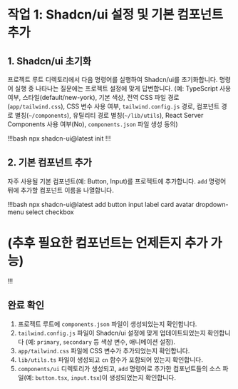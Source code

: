 # 작업 1: Shadcn/ui 설정 및 기본 컴포넌트 추가

## 1. Shadcn/ui 초기화

프로젝트 루트 디렉토리에서 다음 명령어를 실행하여 Shadcn/ui를 초기화합니다. 명령어 실행 중 나타나는 질문에는 프로젝트 설정에 맞게 답변합니다. (예: TypeScript 사용 여부, 스타일(default/new-york), 기본 색상, 전역 CSS 파일 경로(`app/tailwind.css`), CSS 변수 사용 여부, `tailwind.config.js` 경로, 컴포넌트 경로 별칭(`~/components`), 유틸리티 경로 별칭(`~/lib/utils`), React Server Components 사용 여부(No), `components.json` 파일 생성 동의)

!!!bash
npx shadcn-ui@latest init
!!!

## 2. 기본 컴포넌트 추가

자주 사용될 기본 컴포넌트(예: Button, Input)를 프로젝트에 추가합니다. `add` 명령어 뒤에 추가할 컴포넌트 이름을 나열합니다.

!!!bash
npx shadcn-ui@latest add button input label card avatar dropdown-menu select checkbox
# (추후 필요한 컴포넌트는 언제든지 추가 가능)
!!!

## 완료 확인

1.  프로젝트 루트에 `components.json` 파일이 생성되었는지 확인합니다.
2.  `tailwind.config.js` 파일이 Shadcn/ui 설정에 맞게 업데이트되었는지 확인합니다 (예: `primary`, `secondary` 등 색상 변수, 애니메이션 설정).
3.  `app/tailwind.css` 파일에 CSS 변수가 추가되었는지 확인합니다.
4.  `lib/utils.ts` 파일이 생성되고 `cn` 함수가 포함되어 있는지 확인합니다.
5.  `components/ui` 디렉토리가 생성되고, `add` 명령어로 추가한 컴포넌트들의 소스 파일(예: `button.tsx`, `input.tsx`)이 생성되었는지 확인합니다. 